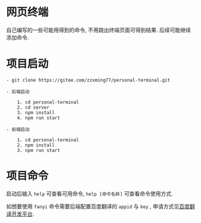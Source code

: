 
# 网页终端

自己编写的一些可能用得到的命令, 不用跳出终端页面可得到结果. 后续可能继续添加命令.


# 项目启动

```
- git clone https://gitee.com/zzxming77/personal-terminal.git

- 后端启动

    1. cd personal-terminal
    2. cd server
    3. npm install
    4. npm run start

- 前端启动

    1. cd personal-terminal
    2. npm install
    3. npm run start

```

# 项目命令

启动后输入 ```help``` 可查看可用命令, ```help [命令名称]``` 可查看命令使用方式.

如想要使用 ```fanyi``` 命令需要后端配置百度翻译的 ```appid``` 与 ```key``` , 申请方式见[百度翻译开发平台](https://api.fanyi.baidu.com/product/11).



